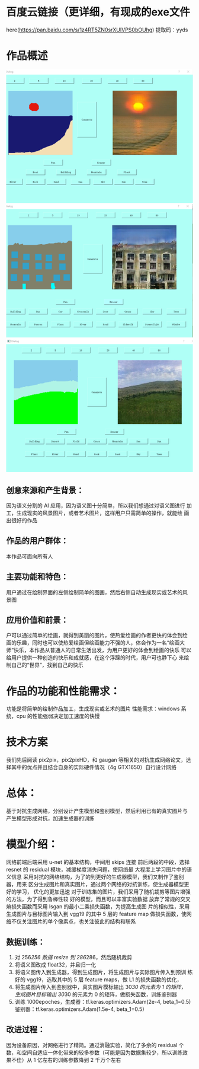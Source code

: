 # 百度云链接（更详细，有现成的exe文件
here(https://pan.baidu.com/s/1z4RT5ZN0srXUIVPS0bOUhg)
提取码：yyds
# 作品概述
![image](图片1.png)         ![image](图片3.png)
![image](图片2.png)


## 创意来源和产生背景：
因为语义分割的 AI 应用，因为语义图十分简单，所以我们想通过对语义图进行
加工，生成现实的风景图片，或者艺术图片，这样用户只需简单的操作，就能绘
画出很好的作品
## 作品的用户群体：
本作品可面向所有人
## 主要功能和特色：
用户通过在绘制界面的左侧绘制简单的图画，然后右侧自动生成现实或艺术的风
景图
## 应用价值和前景：
户可以通过简单的绘画，就得到美丽的图片，使热爱绘画的作者更快的体会到绘
画的乐趣，同时也可以使热爱绘画但绘画能力不强的人，体会作为一名“绘画大
师”快乐，本作品从普通人的日常生活出发，为用户更好的体会到绘画的快乐
可以给用户提供一种创造的快乐和成就感，在这个浮躁的时代，用户可也静下心
来绘制自己的“世界”，找到自己的快乐

# 作品的功能和性能需求：
功能是将简单的绘制作品加工，生成现实或艺术的图片
性能需求：windows 系统，cpu 的性能强弱决定加工速度的快慢

# 技术方案
我们先后阅读 pix2pix，pix2pixHD，和 gaugan 等相关的对抗生成网络论文，选
择其中的优点并且结合自身的实际硬件情况（4g GTX1650）自行设计网络
# 总体：
基于对抗生成网络，分别设计产生模型和鉴别模型，然后利用已有的真实图片与
产生模型形成对抗，加速生成器的训练
# 模型介绍：
网络前端后端采用 u-net 的基本结构，中间用 skips 连接
前后两段的中段，选择 resnet 的 residual 模块，减缓梯度消失问题，使网络最
大程度上学习图片中的语义信息
采用对抗的网络结构，为了的到更好的生成器模型，我们又制作了鉴别器，用来
区分生成图片和真实图片，通过两个网络的对抗训练，使生成器模型更好的学习，
优化的更加迅速
对于训练集的图片，我们采用了随机裁剪等图片增强的方法，为了得到鲁棒性较
好的模型，而且可以丰富实验数据
放弃了常规的交叉熵损失函数而采用 lsgan 的最小二乘损失函数，为提高生成图
片的相似性，采用生成图片与目标图片输入到 vgg19 的其中 5 层的 feature map
做损失函数，使网络不仅关注图片的单个像素点，也关注彼此的结构和联系

## 数据训练：
1. 对 256*256 数据 resize 到 286*286，然后随机裁剪
2. 将语义图改成 float32，并且归一化
3. 将语义图传入到生成器，得到生成图片，将生成图片与实际图片传入到预训
练好的 vgg19，选取其中的 5 层 feature maps，做 L1 的损失函数的优化，
4. 将生成图片传入到鉴别器中，真实图片模标输出 30*30 的元素为 1 的矩阵，
生成图片目标输出 30*30 的元素为 0 的矩阵，做损失函数，训练鉴别器
5. 训练 1000epoches，生成器：tf.keras.optimizers.Adam(2e-4, beta_1=0.5)
鉴别器：tf.keras.optimizers.Adam(1.5e-4, beta_1=0.5)
## 改进过程：
因为设备原因，对网络进行了精简。通过消融实验，简化了多余的 residual 个
数，和空间自适应一体化带来的较多参数（可能是因为数据集较少，所以训练效
果不佳）从 1 亿左右的训练参数降到 2 千万个左右



